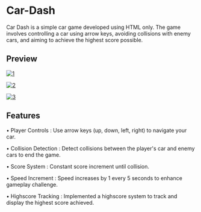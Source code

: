 # Car-Dash

Car Dash is a simple car game developed using HTML only. The game involves controlling a car using arrow keys, avoiding collisions with enemy cars, and aiming to achieve the highest score possible.

## Preview

[![1](https://github.com/atharvthakle/Car-Dash/assets/136578804/2f38a0a3-8633-4d70-8d29-4e7034e4d848)](https://cardash-by-at.netlify.app/)

[![2](https://github.com/atharvthakle/Car-Dash/assets/136578804/af9c4686-a244-464b-af75-b06f25e82218)](https://cardash-by-at.netlify.app/)

[![3](https://github.com/atharvthakle/Car-Dash/assets/136578804/d143f4ff-d122-4a6f-81a1-4722a7b7c4af)](https://cardash-by-at.netlify.app/)

## Features 

• Player Controls : Use arrow keys (up, down, left, right) to navigate your car.

• Collision Detection : Detect collisions between the player's car and enemy cars to end the game.

• Score System : Constant score increment until collision.

• Speed Increment : Speed increases by 1 every 5 seconds to enhance gameplay challenge.

• Highscore Tracking : Implemented a highscore system to track and display the highest score achieved.
